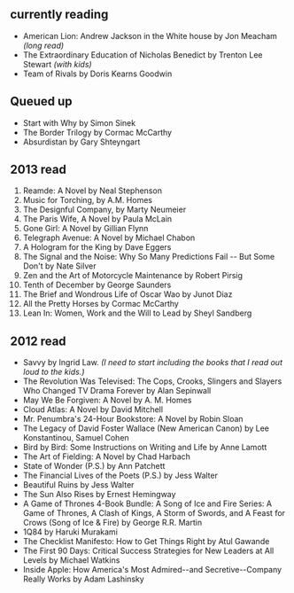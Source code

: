 ## currently reading

* American Lion: Andrew Jackson in the White house by Jon Meacham *(long read)*
* The Extraordinary Education of Nicholas Benedict by Trenton Lee Stewart *(with kids)*
* Team of Rivals by Doris Kearns Goodwin

## Queued up

* Start with Why by Simon Sinek
* The Border Trilogy by Cormac McCarthy
* Absurdistan by Gary Shteyngart

## 2013 read

1. Reamde: A Novel by Neal Stephenson
2. Music for Torching, by A.M. Homes
3. The Designful Company, by Marty Neumeier
4. The Paris Wife, A Novel by Paula McLain
5. Gone Girl: A Novel by Gillian Flynn
6. Telegraph Avenue: A Novel by Michael Chabon
7. A Hologram for the King by Dave Eggers
8. The Signal and the Noise: Why So Many Predictions Fail -- But Some Don't by Nate Silver 
9. Zen and the Art of Motorcycle Maintenance by Robert Pirsig
10. Tenth of December by George Saunders
11. The Brief and Wondrous Life of Oscar Wao by Junot Diaz
12. All the Pretty Horses by Cormac McCarthy
13. Lean In: Women, Work and the Will to Lead by Sheyl Sandberg

## 2012 read

* Savvy by Ingrid Law. *(I need to start including the books that I read out loud to the kids.)*
* The Revolution Was Televised: The Cops, Crooks, Slingers and Slayers Who Changed TV Drama Forever by Alan Sepinwall
* May We Be Forgiven: A Novel by A. M. Homes
* Cloud Atlas: A Novel by David Mitchell
* Mr. Penumbra's 24-Hour Bookstore: A Novel by Robin Sloan
* The Legacy of David Foster Wallace (New American Canon) by Lee Konstantinou, Samuel Cohen
* Bird by Bird: Some Instructions on Writing and Life by Anne Lamott
* The Art of Fielding: A Novel by Chad Harbach
* State of Wonder (P.S.) by Ann Patchett
* The Financial Lives of the Poets (P.S.) by Jess Walter
* Beautiful Ruins by Jess Walter
* The Sun Also Rises by Ernest Hemingway
* A Game of Thrones 4-Book Bundle: A Song of Ice and Fire Series: A Game of Thrones, A Clash of Kings, A Storm of Swords, and A Feast for Crows (Song of Ice & Fire) by George R.R. Martin
* 1Q84 by Haruki Murakami
* The Checklist Manifesto: How to Get Things Right by Atul Gawande
* The First 90 Days: Critical Success Strategies for New Leaders at All Levels by Michael Watkins
* Inside Apple: How America's Most Admired--and Secretive--Company Really Works by Adam Lashinsky
